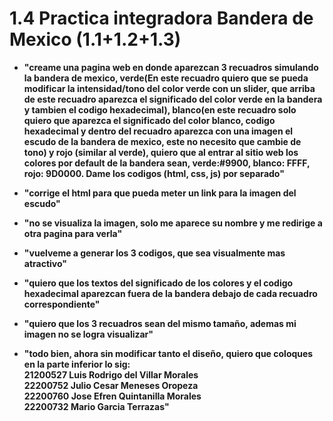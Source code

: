 #  1.4 Practica integradora Bandera de Mexico (1.1+1.2+1.3)

-   **"creame una pagina web en donde aparezcan 3 recuadros simulando la bandera de mexico, verde(En este recuadro quiero que se pueda modificar la intensidad/tono del color verde con un slider, que arriba de este recuadro aparezca el significado del color verde en la bandera y tambien el codigo hexadecimal), blanco(en este recuadro solo quiero que aparezca el significado del color blanco, codigo hexadecimal y dentro del recuadro aparezca con una imagen el escudo de la bandera de mexico, este no necesito que cambie de tono) y rojo (similar al verde), quiero que al entrar al sitio web los colores por default de la bandera sean, verde:#9900, blanco: FFFF, rojo: 9D0000. Dame los codigos (html, css, js) por separado"**
    
-   **"corrige el html para que pueda meter un link para la imagen del escudo"**
    
-   **"no se visualiza la imagen, solo me aparece su nombre y me redirige a otra pagina para verla"**
    
-   **"vuelveme a generar los 3 codigos, que sea visualmente mas atractivo"**
    
-   **"quiero que los textos del significado de los colores y el codigo hexadecimal aparezcan fuera de la bandera debajo de cada recuadro correspondiente"**
    
-   **"quiero que los 3 recuadros sean del mismo tamaño, ademas mi imagen no se logra visualizar"**
    
-   **"todo bien, ahora sin modificar tanto el diseño, quiero que coloques en la parte inferior lo sig:  
    21200527 Luis Rodrigo del Villar Morales  
    22200752 Julio Cesar Meneses Oropeza  
    22200760 Jose Efren Quintanilla Morales  
    22200732 Mario Garcia Terrazas"**

